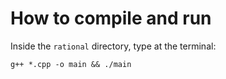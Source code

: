 # How to compile and run

Inside the `rational` directory, type at the terminal:

    g++ *.cpp -o main && ./main
